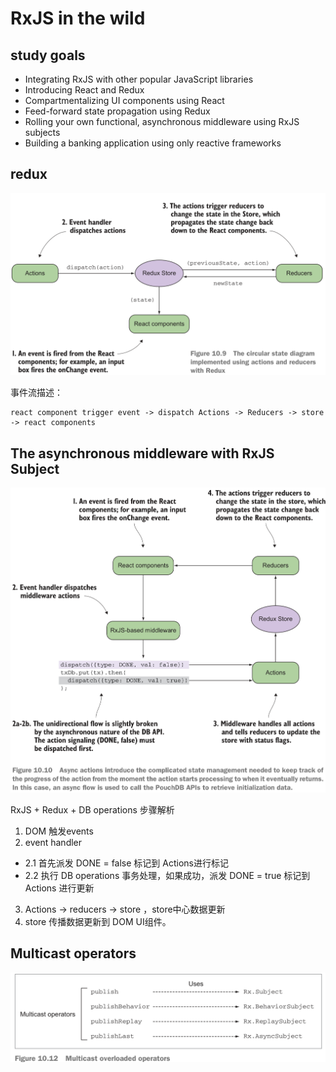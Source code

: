# RxJS in the wild

## study goals
- Integrating RxJS with other popular JavaScript libraries
- Introducing React and Redux
- Compartmentalizing UI components using React
- Feed-forward state propagation using Redux
- Rolling your own functional, asynchronous middleware using RxJS subjects
- Building a banking application using only reactive frameworks

## redux
![](../assets/redux-flow.png)

事件流描述：
```
react component trigger event -> dispatch Actions -> Reducers -> store -> react components
```

## The asynchronous middleware with RxJS Subject
![](../assets/async-actions.png)

RxJS + Redux + DB operations 步骤解析

1. DOM 触发events
2. event handler 
  - 2.1 首先派发 DONE = false 标记到 Actions进行标记
  - 2.2 执行 DB operations 事务处理，如果成功，派发 DONE = true 标记到 Actions 进行更新
3. Actions -> reducers -> store ，store中心数据更新
4. store 传播数据更新到 DOM UI组件。

## Multicast operators
![](../assets/multicast-operators.png)